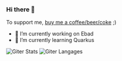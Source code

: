 ### Hi there 👋

To support me, [buy me a coffee/beer/coke](https://www.buymeacoffee.com/dtrouillet) ;) 

- 🔭 I’m currently working on Ebad
- 🌱 I’m currently learning Quarkus

![Giter Stats](https://github-readme-stats.vercel.app/api?username=dtrouillet&show_icons=true)
![Giter Langages](https://github-readme-stats.vercel.app/api/top-langs/?username=dtrouillet&layout=compact)

